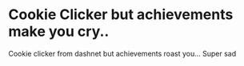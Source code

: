 # Cookie Clicker but achievements make you cry..
Cookie clicker from dashnet but achievements roast you...
Super sad
